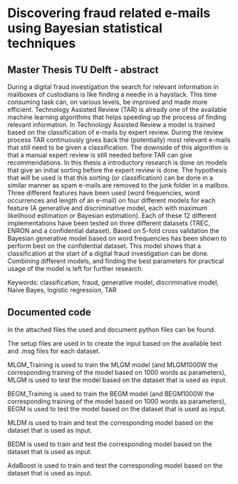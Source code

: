 # Discovering fraud related e-mails using Bayesian statistical techniques
## Master Thesis TU Delft - abstract

During a digital fraud investigation the search for relevant information in mailboxes of custodians is like finding a needle in a haystack. This time consuming task can, on various levels, be improved and made more efficient. Technology Assisted Review (TAR) is already one of the available machine learning algorithms that helps speeding up the process of finding relevant information. In Technology Assisted Review a model is trained based on the classification of e-mails by expert review. During the review process TAR continuously gives back the (potentially) most relevant e-mails that still need to be given a classification. The downside of this algorithm is that a manual expert review is still needed before TAR can give recommendations. In this thesis a introductory research is done on models that give an initial sorting before the expert review is done. The hypothesis that will be used is that this sorting (or classification) can be done in a similar manner as spam e-mails are removed to the junk folder in a mailbox. Three different features have been used (word frequencies, word occurrences and length of an e-mail) on four different models for each feature (A generative and discriminative model, each with maximum likelihood estimation or Bayesian estimation). Each of these 12 different implementations have been tested on three different datasets (TREC, ENRON and a confidential dataset).  Based on 5-fold cross validation the Bayesian generative model based on word frequencies has been shown to perform best on the confidential dataset. This model shows that a classification at the start of a digital fraud investigation can be done. Combining different models, and finding the best parameters for practical usage of the model is left for further research.

Keywords: classification, fraud, generative model, discriminative model, Naive Bayes, logistic regression, TAR


## Documented code
In the attached files the used and document python files can be found.

The setup files are used in to create the input based on the available text and .msg files for each dataset.

MLGM_Training is used to train the MLGM model (and MLGM1000W the corresponding training of the model based on 1000 words as parameters), MLGM is used to test the model based on the dataset that is used as input.

BEGM_Training is used to train the BEGM model (and BEGM1000W the corresponding training of the model based on 1000 words as parameters), BEGM is used to test the model based on the dataset that is used as input.

MLDM is used to train and  test the corresponding model based on the dataset that is used as input.

BEDM is used to train and test the corresponding model based on the dataset that is used as input.

AdaBoost is used to train and test the corresponding model based on the dataset that is used as input.

